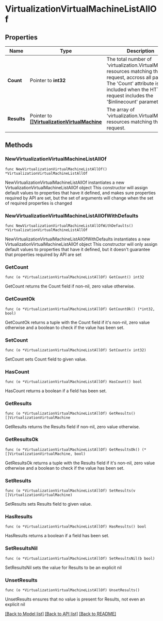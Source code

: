 # VirtualizationVirtualMachineListAllOf

## Properties

Name | Type | Description | Notes
------------ | ------------- | ------------- | -------------
**Count** | Pointer to **int32** | The total number of &#39;virtualization.VirtualMachine&#39; resources matching the request, accross all pages. The &#39;Count&#39; attribute is included when the HTTP GET request includes the &#39;$inlinecount&#39; parameter. | [optional] 
**Results** | Pointer to [**[]VirtualizationVirtualMachine**](VirtualizationVirtualMachine.md) | The array of &#39;virtualization.VirtualMachine&#39; resources matching the request. | [optional] 

## Methods

### NewVirtualizationVirtualMachineListAllOf

`func NewVirtualizationVirtualMachineListAllOf() *VirtualizationVirtualMachineListAllOf`

NewVirtualizationVirtualMachineListAllOf instantiates a new VirtualizationVirtualMachineListAllOf object
This constructor will assign default values to properties that have it defined,
and makes sure properties required by API are set, but the set of arguments
will change when the set of required properties is changed

### NewVirtualizationVirtualMachineListAllOfWithDefaults

`func NewVirtualizationVirtualMachineListAllOfWithDefaults() *VirtualizationVirtualMachineListAllOf`

NewVirtualizationVirtualMachineListAllOfWithDefaults instantiates a new VirtualizationVirtualMachineListAllOf object
This constructor will only assign default values to properties that have it defined,
but it doesn't guarantee that properties required by API are set

### GetCount

`func (o *VirtualizationVirtualMachineListAllOf) GetCount() int32`

GetCount returns the Count field if non-nil, zero value otherwise.

### GetCountOk

`func (o *VirtualizationVirtualMachineListAllOf) GetCountOk() (*int32, bool)`

GetCountOk returns a tuple with the Count field if it's non-nil, zero value otherwise
and a boolean to check if the value has been set.

### SetCount

`func (o *VirtualizationVirtualMachineListAllOf) SetCount(v int32)`

SetCount sets Count field to given value.

### HasCount

`func (o *VirtualizationVirtualMachineListAllOf) HasCount() bool`

HasCount returns a boolean if a field has been set.

### GetResults

`func (o *VirtualizationVirtualMachineListAllOf) GetResults() []VirtualizationVirtualMachine`

GetResults returns the Results field if non-nil, zero value otherwise.

### GetResultsOk

`func (o *VirtualizationVirtualMachineListAllOf) GetResultsOk() (*[]VirtualizationVirtualMachine, bool)`

GetResultsOk returns a tuple with the Results field if it's non-nil, zero value otherwise
and a boolean to check if the value has been set.

### SetResults

`func (o *VirtualizationVirtualMachineListAllOf) SetResults(v []VirtualizationVirtualMachine)`

SetResults sets Results field to given value.

### HasResults

`func (o *VirtualizationVirtualMachineListAllOf) HasResults() bool`

HasResults returns a boolean if a field has been set.

### SetResultsNil

`func (o *VirtualizationVirtualMachineListAllOf) SetResultsNil(b bool)`

 SetResultsNil sets the value for Results to be an explicit nil

### UnsetResults
`func (o *VirtualizationVirtualMachineListAllOf) UnsetResults()`

UnsetResults ensures that no value is present for Results, not even an explicit nil

[[Back to Model list]](../README.md#documentation-for-models) [[Back to API list]](../README.md#documentation-for-api-endpoints) [[Back to README]](../README.md)


